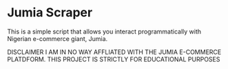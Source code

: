 # Jumia Scraper
This is a simple script that allows you interact programmatically with Nigerian e-commerce giant, Jumia.


DISCLAIMER
I AM IN NO WAY AFFLIATED WITH THE JUMIA E-COMMERCE PLATDFORM. 
THIS PROJECT IS STRICTLY FOR EDUCATIONAL PURPOSES 
